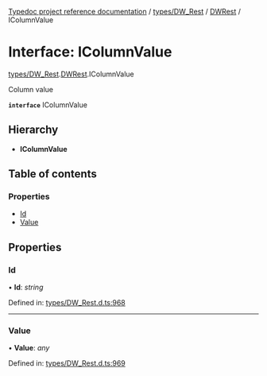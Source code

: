 [Typedoc project reference documentation](../README.md) / [types/DW_Rest](../modules/types_dw_rest.md) / [DWRest](../modules/types_dw_rest.dwrest.md) / IColumnValue

# Interface: IColumnValue

[types/DW_Rest](../modules/types_dw_rest.md).[DWRest](../modules/types_dw_rest.dwrest.md).IColumnValue

Column value

**`interface`** IColumnValue

## Hierarchy

* **IColumnValue**

## Table of contents

### Properties

- [Id](types_dw_rest.dwrest.icolumnvalue.md#id)
- [Value](types_dw_rest.dwrest.icolumnvalue.md#value)

## Properties

### Id

• **Id**: *string*

Defined in: [types/DW_Rest.d.ts:968](https://github.com/DocuWare/REST-Sample-TS/blob/6f07cff/src/types/DW_Rest.d.ts#L968)

___

### Value

• **Value**: *any*

Defined in: [types/DW_Rest.d.ts:969](https://github.com/DocuWare/REST-Sample-TS/blob/6f07cff/src/types/DW_Rest.d.ts#L969)
